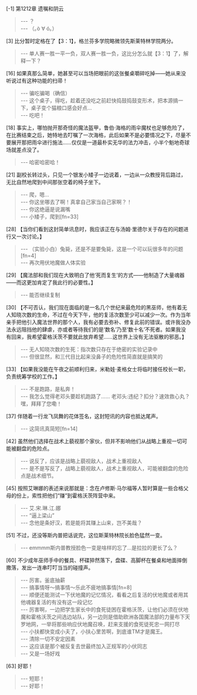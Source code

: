 
[-1] 第1212章 遗嘱和阴云
>--- ？<br>
>--- （｡ò ∀ ó｡）<br>

[3] 比分暂时定格在了【3：1】，格兰芬多学院略微领先斯莱特林学院两分。
>--- 单人赛一胜一平一负，双人赛一胜一负，这比分怎么就【3：1】了，解释一下？<br>

[16] 如果真那么简单，她甚至可以当场把眼前的这张餐桌嚼碎吃掉——她从来没听说过有这种功能的扫帚！
>--- 骗吃骗喝（确信）<br>
>--- 这个桌子，得吃，趁着还没吃之前赶快捣鼓捣鼓变形术，把本源搞一下，桌子变个猫粮口感会好点...<br>
>--- 吃吧！<br>

[18] 事实上，哪怕抛开那奇怪的魔法盔甲，鲁伯·海格的雨伞魔杖也足够危险了，在比赛结束之后，她特地去叮嘱了一次海格，此后如果不是必要情况之下，尽量不要展开那把雨伞进行施法……仅仅是一道最朴实无华的法力冲击，小半个魁地奇球场就差点没了。
>--- 哈密哈密哈！<br>

[21] 副校长转过头，只见一个银发小矮子一边说着，一边从一众教授背后路过，无比自然地爬到中间那张空着的椅子坐下。
>--- 爬，嗯…<br>
>--- 你这坐哪去了啊！真拿自己家当自己家啊？！<br>
>--- 你这绝逼是说漏嘴<br>
>--- 小矮子，爬到[fn=33]<br>

[28] 【当你们看到这封简单讯息时，我应该正在与汤姆·里德尔关于存在的问题进行又一次讨论。】
>--- （实验小白）兔毙，还是不是要兔毙，这是一个可以玩很多年的问题[fn=4]<br>
>--- 再次用伏地魔做人体实验<br>

[29] 【魔法部和我们现在大致明白了他‘死而复生’的方式——他制造了大量魂器——而这更加肯定了我此行的必要性。】
>--- 能否继续复制<br>

[30] 【不可否认，我们现在面临的是一名几个世纪来最危险的黑巫师，他有着无人知晓次数的生命，不过在今天下午，他的复活次数至少可以减少一次。作为当年亲手把他引入魔法世界的那个人，我有必要去弥补、修复此前的错误。或许我没办法永远阻挡他的肆虐，亦或者等待我们的是‘数名’乃至‘数十名’不死者。如果我没有回来，我希望霍格沃茨不要就此放弃希望……这世界上没有无法驱散的邪恶。】
>--- 无人知晓次数的生死：指次数只存在于绝密的实验记录中<br>
>--- 但很显然，和三代目比起来没鼻子的危险性简直就是搞笑的<br>

[33] 【如果我没能在午夜之前顺利归来，米勒娃·麦格女士将临时接任校长一职，负责统筹学校的工作。】
>--- 不是跑路，是私奔！<br>
>--- 我怎么觉得老邓头要趁机跑路了……
老邓头:违纪？扣分？速效救心丸？嘿，拜拜了您嘞！<br>

[37] 伴随着一行龙飞凤舞的花体签名，这封短讯的内容也抵达尾声。
>--- 这简讯真简短[fn=14]<br>

[42] 虽然他们选择在战术上藐视那个家伙，但并不影响他们从战略上重视一切可能被翻盘的危险点。
>--- 说反了，应该是战略上藐视敌人，战术上重视敌人<br>
>--- 是不是写反了，战略上藐视敌人，战术上重视敌人，可能被翻盘的危险点是战术细节。<br>

[45] 按照艾琳娜的表述来说那就是：念在卢修斯·马尔福等人暂时算是一些合格父母的份上，索性把他们“赚”到霍格沃茨阵营中来。
>--- 艾.宋.琳.江.娜<br>
>--- “逼上梁山”<br>
>--- 念他是条好汉，若是能将其赚上山来，岂不美哉？<br>

[51] 不过，还没等斯内普把话说完，这位斯莱特林院长脸色猛然一变。
>--- emmmm斯内普教授脸色一变是啥样的忘了...是拉拉的更长了么？<br>

[60] 不少成年巫师手中的餐具、杯碟猝然落下，盘碟、高脚杯在餐桌和地面摔倒撒落，发出一连串叮叮当当的碰撞声。
>--- 厉害。釜底抽薪<br>
>--- 搞事情呀～搞事情～乐此不疲地搞事情[fn=8]<br>
>--- 顺便还能测试一下伏地魔的记忆情况，看看之后复活的伏地魔或者用其他魂器复活的有没有这一段记忆<br>
>--- 厉害啊，一边把学生家长中的食死徒困在霍格沃茨，让他们必须在伏地魔和霍格沃茨之间选边站队，另一边则是借助欧洲各国魔法部的力量布下天罗地网，一举将那些响应伏地魔召唤，赶来支援的食死徒死忠一网打尽<br>
>--- 小扶都快变成小夫了，小扶心里苦啊，到底谁TM才是魔王。<br>
>--- 清除一切不安定因素<br>
>--- 这应该是那个被反复去世最终加入正规军的小伏同志<br>
>--- 又是一场好戏<br>

[63] 好耶！
>--- 短耶！<br>
>--- 好耶！<br>
